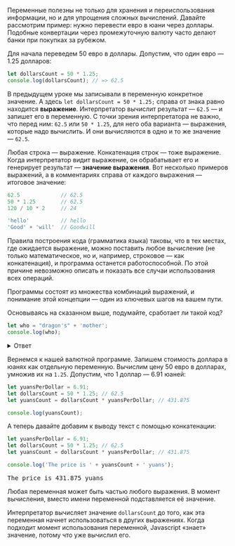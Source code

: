 
Переменные полезны не только для хранения и переиспользования информации, но и для упрощения сложных вычислений. Давайте рассмотрим пример: нужно перевести евро в юани через доллары. Подобные конвертации через промежуточную валюту часто делают банки при покупках за рубежом.

Для начала переведем 50 евро в доллары. Допустим, что один евро — 1.25 долларов:

```javascript
let dollarsCount = 50 * 1.25;
console.log(dollarsCount); // => 62.5
```

В предыдущем уроке мы записывали в переменную конкретное значение. А здесь `let dollarsCount = 50 * 1.25;` справа от знака равно находится **выражение**. Интерпретатор вычислит результат — `62.5` — и запишет его в переменную. С точки зрения интерпретатора не важно, что перед ним: `62.5` или `50 * 1.25`, для него оба варианта — выражения, которые надо вычислить. И они вычисляются в одно и то же значение — `62.5`.

Любая строка — выражение. Конкатенация строк — тоже выражение. Когда интерпретатор видит выражение, он обрабатывает его и генерирует результат — **значение выражения**. Вот несколько примеров выражений, а в комментариях справа от каждого выражения — итоговое значение:

```javascript
62.5             // 62.5
50 * 1.25        // 62.5
120 / 10 * 2     // 24

'hello'          // hello
'Good' + 'will'  // Goodwill
```

Правила построения кода (грамматика языка) таковы, что в тех местах, где ожидается выражение, можно поставить любое вычисление (не только математическое, но и, например, строковое — как конкатенация), и программа останется работоспособной. По этой причине невозможно описать и показать все случаи использования всех операций.

Программы состоят из множества комбинаций выражений, и понимание этой концепции — один из ключевых шагов на вашем пути.

Основываясь на сказанном выше, подумайте, сработает ли такой код?

```javascript
let who = "dragon's" + 'mother';
console.log(who);
```

<details>
<summary>Ответ</summary>

Да, сработает. Будет выведена строка `dragon'smother`.

</details>

Вернемся к нашей валютной программе. Запишем стоимость доллара в юанях как отдельную переменную. Вычислим цену 50 евро в долларах, умножив их на `1.25`. Допустим, что 1 доллар — 6.91 юаней:

```javascript
let yuansPerDollar = 6.91;
let dollarsCount = 50 * 1.25; // 62.5
let yuansCount = dollarsCount * yuansPerDollar; // 431.875

console.log(yuansCount);
```

А теперь давайте добавим к выводу текст с помощью конкатенации:

```javascript
let yuansPerDollar = 6.91;
let dollarsCount = 50 * 1.25; // 62.5
let yuansCount = dollarsCount * yuansPerDollar; // 431.875

console.log('The price is ' + yuansCount + ' yuans');
```

<pre class='hexlet-basics-output'>
The price is 431.875 yuans
</pre>

Любая переменная может быть частью любого выражения. В момент вычисления, вместо имени переменной подставляется её значение.

Интерпретатор вычисляет значение `dollarsCount` до того, как эта  переменная начнет использоваться в других выражениях. Когда подходит момент использования переменной, Javascript «знает» значение, потому что уже вычислил его.
